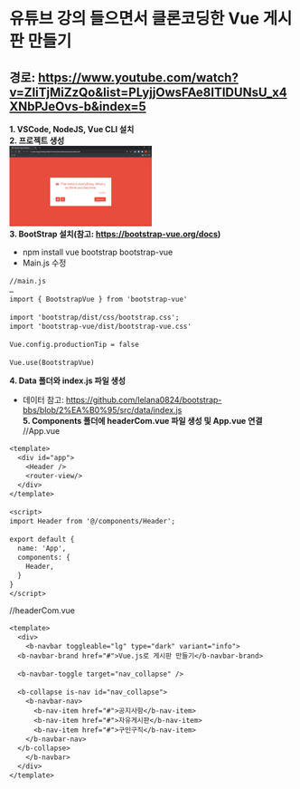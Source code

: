 # 유튜브 강의 들으면서 클론코딩한 Vue 게시판 만들기
## 경로: https://www.youtube.com/watch?v=ZIiTjMiZzQo&list=PLyjjOwsFAe8ITIDUNsU_x4XNbPJeOvs-b&index=5

**1. VSCode, NodeJS, Vue CLI 설치**<br/>
**2. 프로젝트 생성**<br/>
<img src="https://github.com/hyun5292/FrontEndLibrary/blob/main/RandomQuote/%EC%8B%A4%ED%96%89%ED%99%94%EB%A9%B4.png"  width="50%"/><br/>
**3. BootStrap 설치(참고: https://bootstrap-vue.org/docs)**<br/>
  - npm install vue bootstrap bootstrap-vue
  - Main.js 수정
  ```
  //main.js
  …
  import { BootstrapVue } from 'bootstrap-vue'
	
  import 'bootstrap/dist/css/bootstrap.css';
  import 'bootstrap-vue/dist/bootstrap-vue.css'
	
  Vue.config.productionTip = false
	
  Vue.use(BootstrapVue)
  ```
**4. Data 폴더와  index.js 파일 생성**<br/>
  - 데이터 참고: https://github.com/lelana0824/bootstrap-bbs/blob/2%EA%B0%95/src/data/index.js <br/>
**5. Components 폴더에 headerCom.vue 파일 생성 및 App.vue 연결**<br/>
  //App.vue
  ```
  <template>
    <div id="app">
      <Header />
      <router-view/>
    </div>
  </template>
	
  <script>
  import Header from '@/components/Header';
	
  export default {
    name: 'App',
    components: {
      Header,
    }
  }
  </script>
  ```
  //headerCom.vue
  ```
  <template>
    <div>
      <b-navbar toggleable="lg" type="dark" variant="info">
  	<b-navbar-brand href="#">Vue.js로 게시판 만들기</b-navbar-brand>
	
	<b-navbar-toggle target="nav_collapse" />
	
	<b-collapse is-nav id="nav_collapse">
	  <b-navbar-nav>
	    <b-nav-item href="#">공지사항</b-nav-item>
	    <b-nav-item href="#">자유게시판</b-nav-item>
	    <b-nav-item href="#">구인구직</b-nav-item>
	  </b-navbar-nav>
	</b-collapse>
      </b-navbar>
    </div>
  </template>
  ```




